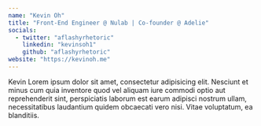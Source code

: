 ```yaml
---
name: "Kevin Oh"
title: "Front-End Engineer @ Nulab | Co-founder @ Adelie"
socials:
  - twitter: "aflashyrhetoric"
    linkedin: "kevinsoh1"
    github: "aflashyrhetoric"
website: "https://kevinoh.me"
---
```


Kevin Lorem ipsum dolor sit amet, consectetur adipisicing elit. Nesciunt et minus cum quia inventore quod vel aliquam iure commodi optio aut reprehenderit sint, perspiciatis laborum est earum adipisci nostrum ullam, necessitatibus laudantium quidem obcaecati vero nisi. Vitae voluptatum, ea blanditiis.
